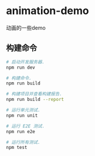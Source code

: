 # animation-demo

动画的一些demo

## 构建命令

``` bash
# 启动开发服务器.
npm run dev

# 构建命令.
npm run build

# 构建项目并查看构建报告.
npm run build --report

# 运行单元测试.
npm run unit

# 运行 E2E 测试.
npm run e2e

# 运行所有测试.
npm test
```

